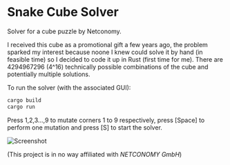 # Snake Cube Solver

Solver for a cube puzzle by Netconomy.

I received this cube as a promotional gift a few years ago, the problem sparked my interest because noone I knew could solve it by hand (in feasible time) so I decided to code it up in Rust (first time for me).
There are 4294967296 (4^16) technically possible combinations of the cube and potentially multiple solutions.

To run the solver (with the associated GUI):

```bash
cargo build
cargo run
```

Press 1,2,3...,9 to mutate corners 1 to 9 respectively, press [Space] to perform one mutation and press [S] to start the solver.

![Screenshot](https://user-images.githubusercontent.com/12398709/185673734-a1d2fe60-d542-4d5c-be7d-c75186f54805.png)

(This project is in no way affiliated with *NETCONOMY GmbH*)
